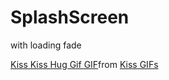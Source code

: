# SplashScreen
with loading fade

<div class="tenor-gif-embed" data-postid="25701928" data-share-method="host" data-aspect-ratio="1.78771" data-width="100%"><a href="https://tenor.com/view/kiss-kiss-hug-gif-hug-kiss-hug-romantic-pic-romantic-gif-25701928">Kiss Kiss Hug Gif GIF</a>from <a href="https://tenor.com/search/kiss-gifs">Kiss GIFs</a></div> <script type="text/javascript" async src="https://tenor.com/embed.js"></script>
